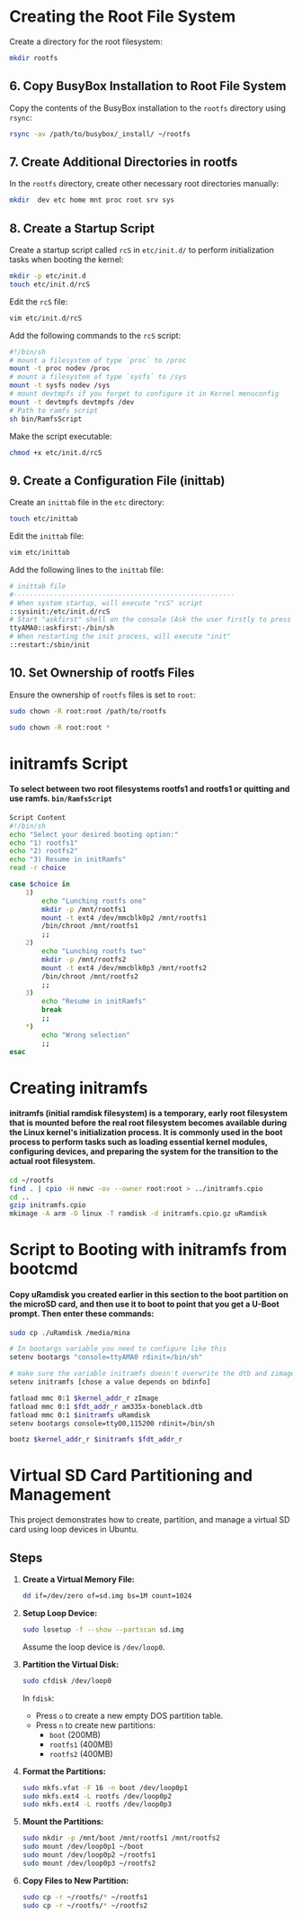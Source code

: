 # Creating the Root File System
Create a directory for the root filesystem:

```sh
mkdir rootfs
```

## 6. Copy BusyBox Installation to Root File System

Copy the contents of the BusyBox installation to the `rootfs` directory using `rsync`:

```sh
rsync -av /path/to/busybox/_install/ ~/rootfs
```

## 7. Create Additional Directories in rootfs

In the `rootfs` directory, create other necessary root directories manually:

```sh
mkdir  dev etc home mnt proc root srv sys
```

## 8. Create a Startup Script

Create a startup script called `rcS` in `etc/init.d/` to perform initialization tasks when booting the kernel:

```sh
mkdir -p etc/init.d
touch etc/init.d/rcS
```

Edit the `rcS` file:

```sh
vim etc/init.d/rcS
```

Add the following commands to the `rcS` script:

```sh
#!/bin/sh
# mount a filesystem of type `proc` to /proc
mount -t proc nodev /proc
# mount a filesystem of type `sysfs` to /sys
mount -t sysfs nodev /sys
# mount devtmpfs if you forget to configure it in Kernel menuconfig
mount -t devtmpfs devtmpfs /dev
# Path to ramfs script 
sh bin/RamfsScript
```

Make the script executable:

```sh
chmod +x etc/init.d/rcS
```

## 9. Create a Configuration File (inittab)

Create an `inittab` file in the `etc` directory:

```sh
touch etc/inittab
```

Edit the `inittab` file:

```sh
vim etc/inittab
```

Add the following lines to the `inittab` file:

```sh
# inittab file 
#-------------------------------------------------------
# When system startup, will execute "rcS" script
::sysinit:/etc/init.d/rcS
# Start "askfirst" shell on the console (Ask the user firstly to press any key)
ttyAMA0::askfirst:-/bin/sh
# When restarting the init process, will execute "init"
::restart:/sbin/init
```

## 10. Set Ownership of rootfs Files

Ensure the ownership of `rootfs` files is set to `root`:

```sh
sudo chown -R root:root /path/to/rootfs

sudo chown -R root:root *
```

# initramfs Script 
#### To select between two root filesystems rootfs1 and rootfs1 or quitting and use ramfs. `bin/RamfsScript` 
``` bash
Script Content
#!/bin/sh
echo "Select your desired booting option:"
echo "1) rootfs1"
echo "2) rootfs2"
echo "3) Resume in initRamfs"
read -r choice

case $choice in
    1)
        echo "Lunching rootfs one"
        mkdir -p /mnt/rootfs1
        mount -t ext4 /dev/mmcblk0p2 /mnt/rootfs1
        /bin/chroot /mnt/rootfs1
        ;;
    2)
        echo "Lunching rootfs two"
        mkdir -p /mnt/rootfs2
        mount -t ext4 /dev/mmcblk0p3 /mnt/rootfs2
        /bin/chroot /mnt/rootfs2
        ;;
    3)
        echo "Resume in initRamfs"
        break
        ;;
    *)
        echo "Wrong selection"
        ;;
esac
```

# Creating initramfs
#### initramfs (initial ramdisk filesystem) is a temporary, early root filesystem that is mounted before the real root filesystem becomes available during the Linux kernel's initialization process. It is commonly used in the boot process to perform tasks such as loading essential kernel modules, configuring devices, and preparing the system for the transition to the actual root filesystem.

```sh
cd ~/rootfs
find . | cpio -H newc -ov --owner root:root > ../initramfs.cpio
cd ..
gzip initramfs.cpio
mkimage -A arm -O linux -T ramdisk -d initramfs.cpio.gz uRamdisk
```


# Script to Booting with initramfs from bootcmd 


#### Copy uRamdisk you created earlier in this section to the boot partition on the microSD card, and then use it to boot to point that you get a U-Boot prompt. Then enter these commands:

```sh
sudo cp ./uRamdisk /media/mina
```
```bash
# In bootargs variable you need to configure like this
setenv bootargs "console=ttyAMA0 rdinit=/bin/sh"

# make sure the variable initramfs doesn't overwrite the dtb and zimage variables
setenv initramfs [chose a value depends on bdinfo]

fatload mmc 0:1 $kernel_addr_r zImage
fatload mmc 0:1 $fdt_addr_r am335x-boneblack.dtb
fatload mmc 0:1 $initramfs uRamdisk
setenv bootargs console=ttyO0,115200 rdinit=/bin/sh

bootz $kernel_addr_r $initramfs $fdt_addr_r

```




# Virtual SD Card Partitioning and Management

This project demonstrates how to create, partition, and manage a virtual SD card using loop devices in Ubuntu.

## Steps

1. **Create a Virtual Memory File:**

   ```bash
   dd if=/dev/zero of=sd.img bs=1M count=1024
   ```

2. **Setup Loop Device:**

   ```bash
   sudo losetup -f --show --partscan sd.img
   ```

   Assume the loop device is `/dev/loop0`.

3. **Partition the Virtual Disk:**

   ```bash
   sudo cfdisk /dev/loop0
   ```

   In `fdisk`:
   - Press `o` to create a new empty DOS partition table.
   - Press `n` to create new partitions:
     - `boot`    (200MB)
     - `rootfs1` (400MB)
     - `rootfs2` (400MB)

4. **Format the Partitions:**

   ```bash
   sudo mkfs.vfat -F 16 -n boot /dev/loop0p1
   sudo mkfs.ext4 -L rootfs /dev/loop0p2
   sudo mkfs.ext4 -L rootfs /dev/loop0p3
   ```

5. **Mount the Partitions:**

   ```bash
   sudo mkdir -p /mnt/boot /mnt/rootfs1 /mnt/rootfs2
   sudo mount /dev/loop0p1 ~/boot
   sudo mount /dev/loop0p2 ~/rootfs1
   sudo mount /dev/loop0p3 ~/rootfs2
   ```

6. **Copy Files to New Partition:**

   ```bash
   sudo cp -r ~/rootfs/* ~/rootfs1
   sudo cp -r ~/rootfs/* ~/rootfs2
   ```


